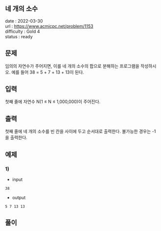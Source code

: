 네 개의 소수
---

date : 2022-03-30   
url : https://www.acmicpc.net/problem/1153   
difficulty : Gold 4   
status : ready

문제
---

임의의 자연수가 주어지면, 이를 네 개의 소수의 합으로 분해하는 프로그램을 작성하시오. 예를 들어 38 = 5 + 7 + 13 + 13이 된다.

입력
---
첫째 줄에 자연수 N(1 ≤ N ≤ 1,000,000)이 주어진다.

출력
---
첫째 줄에 네 개의 소수를 빈 칸을 사이에 두고 순서대로 출력한다. 불가능한 경우는 -1을 출력한다.

예제
--

### 1)
- input
```
38
```

- output
```
5 7 13 13
```

풀이
---

```

```